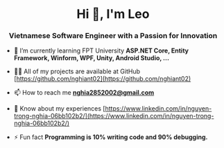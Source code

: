 <h1 align="center">Hi 👋, I'm Leo</h1>
<h3 align="center">Vietnamese Software Engineer with a Passion for Innovation</h3>

- 🌱 I’m currently learning FPT University **ASP.NET Core, Entity Framework, Winform, WPF, Unity, Android Studio, ...**

- 👨‍💻 All of my projects are available at GitHub [https://github.com/nghiant02](https://github.com/nghiant02)

- 📫 How to reach me **nghia2852002@gmail.com**

- 📄 Know about my experiences [https://www.linkedin.com/in/nguyen-trong-nghia-06bb102b2/](https://www.linkedin.com/in/nguyen-trong-nghia-06bb102b2/)

- ⚡ Fun fact **Programming is 10% writing code and 90% debugging.**
